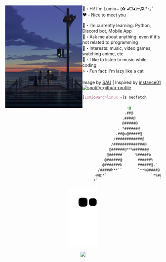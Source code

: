 <p float="left">
<img src='new_pic.jpeg' width='250' align="left">
<p float="left">

  👋・Hi! I'm Lumio~ (✿ ◕ᗜ◕)━♫.*･｡ﾟ \
  ❤・Nice to meet you

  🌱・I’m currently learning: Python, Discord bot, Mobile App \
  💬・Ask me about anything: even if it's not related to programming \
  💜・Interests: music, video games, watching anime, etc \
  🎵・I like to listen to music while coding \
  ⚡・Fun fact: I'm lazy like a cat

  Image by [SAU](https://twitter.com/bysau_/status/1390297979114950661) |
  Inspired by [instance01](https://github.com/instance01/instance01) \
  [![spotify-github-profile](https://spotify-github-profile.vercel.app/api/view?uid=313rakwl6izaerayob7trim7cuma&cover_image=true&theme=novatorem&show_offline=false&background_color=ffffff&bar_color=53b14f&bar_color_cover=false)](https://spotify-github-profile.vercel.app/api/view?uid=yioz5owf1lq36k6pn82ie126p&redirect=false)
```css
[Lumio@archlinux ~]$ neofetch

                    -@                    Lumio@archlinux
                   .##@                   -----------------
                  .####@                  Username: Lumio
                  @#####@                 Alias: Lumio
                . *######@                Discord: users/793710010429472848
               .##@o@#####@               Website: https://lumio.gay
              /############@            
             /##############@             Infos: 16 y/o self-taught Newbie Dev!
            @######@**%######@            
           @######`     %#####o           
          @######@       ######%          
        -@#######h       ######@.`        
       /#####h**``       `**%@####@       
      @H@*`                    `*%#@    
     *`                            `*     
```
<p align="center">
    <img src="https://raw.githubusercontent.com/rafaballerini/rafaballerini/8dda5ffe90885d006f7ed6433c09794e05290fd1/github-contribution-grid-snake.svg">
</a>
<p align="center">
<a href="https://github.com/lumiowastaken/github-profile-views-counter">
    <img src="https://komarev.com/ghpvc/?username=lumiowastaken">
